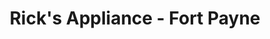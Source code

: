 ---
title: "Rick's Appliance - Fort Payne"
url: /fort-payne/ricks-appliance-fort-payne/
shop: appliance
---